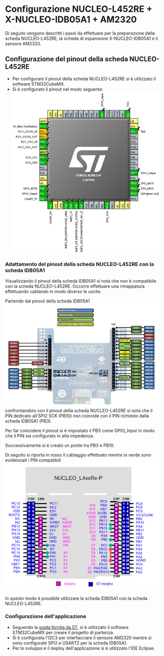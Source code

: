 # Configurazione NUCLEO-L452RE + X-NUCLEO-IDB05A1 + AM2320 

Di seguito vengono descritti i passi da effettuare per la preparazione della scheda NUCLEO-L452RE, la scheda di espansione X-NUCLEO-IDB05A1 e il sensore AM2320.

## Configurazione del pinout della scheda NUCLEO-L452RE

* Per configurare il pinout della scheda NUCLEO-L452RE si è utilizzato il software STM32CubeMX.
* Si è configurato il pinout nel modo seguente:
![Pinout NUCLEO-L452RE](Img/pinout-nucleo-STM32CubeMX.jpg)

### Adattamento del pinout della scheda NUCLEO-L452RE con la scheda IDB05A1

Visualizzando il pinout della scheda IDB05A1 si nota che non è compatibile con la scheda NUCLEO-L452RE. Occorre effettuare una rimappatura effettuando cablando in modo diverso le uscite.

Partendo dal pinout della scheda IDB05A1
![Pinout IDB05A1](Img/pinout-IDB05A1.jpg)
confrontandolo con il pinout della scheda NUCLEO-L452RE si nota che il PIN dedicato all'SPI2 SCK (PB10) non coincide con il PIN richiesto dalla scheda IDB05A1 (PB3).

Per far coincidere il pinout si è impostato il PB3 come GPIO_Input in modo che il PIN sia configurato in alta impedenza.

Successivamente si è creato un ponte tra PB3 e PB10.

Di seguito si riporta in rosso il cablaggio effettuato mentre in verde sono evidenziati i PIN compatibili
![Pinout NUCLEO-L452RE](Img/pinout-nucleo.jpg)

In questo modo è possibile utilizzare la scheda IDB05A1 con la scheda NUCLEO-L452RE.

### Configurazione dell'applicazione

* Seguendo la [guida fornita da ST](https://www.st.com/content/ccc/resource/technical/document/user_manual/b3/37/62/19/ea/9f/48/4d/DM00169392.pdf/files/DM00169392.pdf/jcr:content/translations/en.DM00169392.pdf), si è utilizzato il software STM32CubeMX per creare il progetto di partenza.
* Si è configurata l'I2C3 per interfacciare il sensore AM2320 mentre si sono configurate SPI2 e USART2 per la scheda IDB05A1.
* Per lo sviluppo e il deploy dell'applicazione si è utilizzato l'IDE Eclipse.